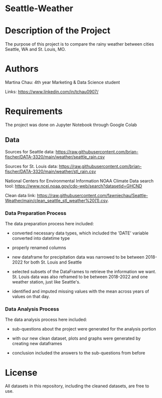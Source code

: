 # Seattle-Weather
# Description of the Project
The purpose of this project is to compare the rainy weather between cities Seattle, WA and St. Louis, MO. 
# Authors 
Martina Chau: 4th year Marketing & Data Science student

Links: https://www.linkedin.com/in/tchau0907/
# Requirements 
The project was done on Jupyter Notebook through Google Colab 
## Data 
Sources for Seattle data: https://raw.githubusercontent.com/brian-fischer/DATA-3320/main/weather/seattle_rain.csv

Sources for St. Louis data: https://raw.githubusercontent.com/brian-fischer/DATA-3320/main/weather/stl_rain.csv

National Centers for Environmental Information NOAA Climate Data search tool: https://www.ncei.noaa.gov/cdo-web/search?datasetid=GHCND

Clean data link: https://raw.githubusercontent.com/fawniechau/Seattle-Weather/main/clean_seattle_stl_weather%20(1).csv.

### Data Preparation Process 
The data preparation process here included:

- converted necessary data types, which included the 'DATE' variable converted into datetime type

- properly renamed columns 

- new dataframe for precipitation data was narrowed to be between 2018-2022 for both St. Louis and Seattle

- selected subsets of the DataFrames to retrieve the information we want. St. Louis data was also reframed to be between 2018-2022 and one weather station, just like Seattle's. 

- identified and imputed missing values with the mean across years of values on that day.

### Data Analysis Process 
The data analysis process here included:  

- sub-questions about the project were generated for the analysis portion 

- with our new clean dataset, plots and graphs were generated by creating new dataframes 

- conclusion included the answers to the sub-questions from before 

# License 
All datasets in this repository, including the cleaned datasets, are free to use.
